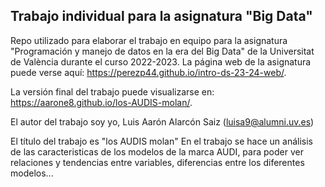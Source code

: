 
## Trabajo individual para la asignatura "Big Data"


Repo utilizado para elaborar el trabajo en equipo para la asignatura "Programación y manejo de datos en la era del Big Data" de la Universitat de València durante el curso 2022-2023. La página web de la asignatura puede verse aquí: <https://perezp44.github.io/intro-ds-23-24-web/>.



La versión final del trabajo puede visualizarse en: <https://aarone8.github.io/los-AUDIS-molan/>. 



El autor del trabajo soy yo,  Luis Aarón Alarcón Saiz (luisa9@alumni.uv.es)

El título del trabajo es "los AUDIS molan"  En el trabajo se hace  un análisis de las caracteristicas de los modelos de la marca AUDI, para poder ver relaciones y tendencias entre variables, diferencias entre los diferentes modelos...


